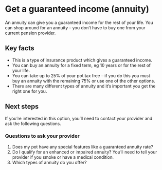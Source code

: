 # Get a guaranteed income (annuity)

An annuity can give you a guaranteed income for the rest of your life. You can shop around for an annuity – you don’t have to buy one from your current pension provider.

## Key facts

* This is a type of insurance product which gives a guaranteed income.
* You can buy an annuity for a fixed term, eg 10 years or for the rest of your life.
* You can take up to 25% of your pot tax free – if you do this you must buy an annuity with the remaining 75% or use one of the other options.
* There are many different types of annuity and it’s important you get the right one for you.

## Next steps

If you’re interested in this option, you’ll need to contact your provider and ask the following questions.

### Questions to ask your provider

1. Does my pot have any special features like a guaranteed annuity rate?
2. Do I qualify for an enhanced or impaired annuity? You’ll need to tell your provider if you smoke or have a medical condition.
3. Which types of annuity do you offer?
